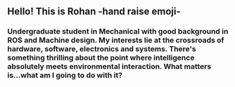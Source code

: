 ## Hello! This is Rohan -hand raise emoji-

### Undergraduate student in Mechanical with good background in ROS and Machine design. My interests lie at the crossroads of hardware, software, electronics and systems. There's something thrilling about the point where intelligence absolutely meets environmental interaction. What matters is...what am I going to do with it?


<!--
**rohanwadkar/rohanwadkar** is a ✨ _special_ ✨ repository because its `README.md` (this file) appears on your GitHub profile.

Here are some ideas to get you started:

- 🔭 I’m currently working on ...
- 🌱 I’m currently learning ...
- 👯 I’m looking to collaborate on ...
- 🤔 I’m looking for help with ...
- 💬 Ask me about ...
- 📫 How to reach me: ...
- 😄 In my free time I like to read books
- emoji I have a podcast ...
- ⚡ Fun fact: ...
-->
